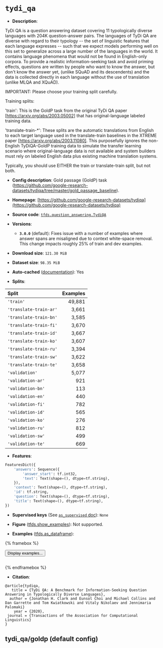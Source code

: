 <div itemscope itemtype="http://schema.org/Dataset">
  <div itemscope itemprop="includedInDataCatalog" itemtype="http://schema.org/DataCatalog">
    <meta itemprop="name" content="TensorFlow Datasets" />
  </div>
  <meta itemprop="name" content="tydi_qa" />
  <meta itemprop="description" content="TyDi QA is a question answering dataset covering 11 typologically diverse languages with 204K question-answer pairs. The languages of TyDi QA are diverse with regard to their typology -- the set of linguistic features that each language expresses -- such that we expect models performing well on this set to generalize across a large number of the languages in the world. It contains language phenomena that would not be found in English-only corpora. To provide a realistic information-seeking task and avoid priming effects, questions are written by people who want to know the answer, but don&#x27;t know the answer yet, (unlike SQuAD and its descendents) and the data is collected directly in each language without the use of translation (unlike MLQA and XQuAD).&#10;&#10;IMPORTANT:  Please choose your training split carefully.&#10;&#10;Training splits:&#10;&#10;&#x27;train&#x27;: This is the GoldP task from the original TyDi QA paper [https://arxiv.org/abs/2003.05002] that has original-language labeled training data.&#10;&#10;&#x27;translate-train-*&#x27;: These splits are the automatic translations from English to each target language used in the translate-train baselines in the XTREME paper [https://arxiv.org/abs/2003.11080]. This purposefully ignores the non-English TyDiQA-GoldP training data to simulate the transfer learning scenario where original-language data is not available and system builders must rely on labeled English data plus existing machine translation systems.&#10;&#10;Typically, you should use EITHER the train or translate-train split, but not both.&#10;&#10;To use this dataset:&#10;&#10;```python&#10;import tensorflow_datasets as tfds&#10;&#10;ds = tfds.load(&#x27;tydi_qa&#x27;, split=&#x27;train&#x27;)&#10;for ex in ds.take(4):&#10;  print(ex)&#10;```&#10;&#10;See [the guide](https://www.tensorflow.org/datasets/overview) for more&#10;informations on [tensorflow_datasets](https://www.tensorflow.org/datasets).&#10;&#10;" />
  <meta itemprop="url" content="https://www.tensorflow.org/datasets/catalog/tydi_qa" />
  <meta itemprop="sameAs" content="https://github.com/google-research-datasets/tydiqa" />
  <meta itemprop="citation" content="@article{tydiqa,&#10;   title = {TyDi QA: A Benchmark for Information-Seeking Question Answering in Typologically Diverse Languages},&#10;  author = {Jonathan H. Clark and Eunsol Choi and Michael Collins and Dan Garrette and Tom Kwiatkowski and Vitaly Nikolaev and Jennimaria Palomaki}&#10;    year = {2020},&#10; journal = {Transactions of the Association for Computational Linguistics}&#10;}" />
</div>

# `tydi_qa`


*   **Description**:

TyDi QA is a question answering dataset covering 11 typologically diverse
languages with 204K question-answer pairs. The languages of TyDi QA are diverse
with regard to their typology -- the set of linguistic features that each
language expresses -- such that we expect models performing well on this set to
generalize across a large number of the languages in the world. It contains
language phenomena that would not be found in English-only corpora. To provide a
realistic information-seeking task and avoid priming effects, questions are
written by people who want to know the answer, but don't know the answer yet,
(unlike SQuAD and its descendents) and the data is collected directly in each
language without the use of translation (unlike MLQA and XQuAD).

IMPORTANT: Please choose your training split carefully.

Training splits:

'train': This is the GoldP task from the original TyDi QA paper
[https://arxiv.org/abs/2003.05002] that has original-language labeled training
data.

'translate-train-*': These splits are the automatic translations from English to
each target language used in the translate-train baselines in the XTREME paper
[https://arxiv.org/abs/2003.11080]. This purposefully ignores the non-English
TyDiQA-GoldP training data to simulate the transfer learning scenario where
original-language data is not available and system builders must rely on labeled
English data plus existing machine translation systems.

Typically, you should use EITHER the train or translate-train split, but not
both.

*   **Config description**: Gold passage (GoldP) task
    (https://github.com/google-research-datasets/tydiqa/tree/master/gold_passage_baseline).

*   **Homepage**:
    [https://github.com/google-research-datasets/tydiqa](https://github.com/google-research-datasets/tydiqa)

*   **Source code**:
    [`tfds.question_answering.TydiQA`](https://github.com/tensorflow/datasets/tree/master/tensorflow_datasets/question_answering/tydi_qa.py)

*   **Versions**:

    *   **`3.0.0`** (default): Fixes issue with a number of examples where
        answer spans are misaligned due to context white-space removal. This
        change impacts roughly 25% of train and dev examples.

*   **Download size**: `121.30 MiB`

*   **Dataset size**: `98.35 MiB`

*   **Auto-cached**
    ([documentation](https://www.tensorflow.org/datasets/performances#auto-caching)):
    Yes

*   **Splits**:

Split                  | Examples
:--------------------- | -------:
`'train'`              | 49,881
`'translate-train-ar'` | 3,661
`'translate-train-bn'` | 3,585
`'translate-train-fi'` | 3,670
`'translate-train-id'` | 3,667
`'translate-train-ko'` | 3,607
`'translate-train-ru'` | 3,394
`'translate-train-sw'` | 3,622
`'translate-train-te'` | 3,658
`'validation'`         | 5,077
`'validation-ar'`      | 921
`'validation-bn'`      | 113
`'validation-en'`      | 440
`'validation-fi'`      | 782
`'validation-id'`      | 565
`'validation-ko'`      | 276
`'validation-ru'`      | 812
`'validation-sw'`      | 499
`'validation-te'`      | 669

*   **Features**:

```python
FeaturesDict({
    'answers': Sequence({
        'answer_start': tf.int32,
        'text': Text(shape=(), dtype=tf.string),
    }),
    'context': Text(shape=(), dtype=tf.string),
    'id': tf.string,
    'question': Text(shape=(), dtype=tf.string),
    'title': Text(shape=(), dtype=tf.string),
})
```

*   **Supervised keys** (See
    [`as_supervised` doc](https://www.tensorflow.org/datasets/api_docs/python/tfds/load#args)):
    `None`

*   **Figure**
    ([tfds.show_examples](https://www.tensorflow.org/datasets/api_docs/python/tfds/visualization/show_examples)):
    Not supported.

*   **Examples**
    ([tfds.as_dataframe](https://www.tensorflow.org/datasets/api_docs/python/tfds/as_dataframe)):

<!-- mdformat off(HTML should not be auto-formatted) -->

{% framebox %}

<button id="displaydataframe">Display examples...</button>
<div id="dataframecontent" style="overflow-x:auto"></div>
<script src="https://www.gstatic.com/external_hosted/jquery2.min.js"></script>
<script>
var url = "https://storage.googleapis.com/tfds-data/visualization/dataframe/tydi_qa-goldp-3.0.0.html";
$(document).ready(() => {
  $("#displaydataframe").click((event) => {
    // Disable the button after clicking (dataframe loaded only once).
    $("#displaydataframe").prop("disabled", true);

    // Pre-fetch and display the content
    $.get(url, (data) => {
      $("#dataframecontent").html(data);
    }).fail(() => {
      $("#dataframecontent").html(
        'Error loading examples. If the error persist, please open '
        + 'a new issue.'
      );
    });
  });
});
</script>

{% endframebox %}

<!-- mdformat on -->

*   **Citation**:

```
@article{tydiqa,
   title = {TyDi QA: A Benchmark for Information-Seeking Question Answering in Typologically Diverse Languages},
  author = {Jonathan H. Clark and Eunsol Choi and Michael Collins and Dan Garrette and Tom Kwiatkowski and Vitaly Nikolaev and Jennimaria Palomaki}
    year = {2020},
 journal = {Transactions of the Association for Computational Linguistics}
}
```


## tydi_qa/goldp (default config)

